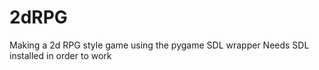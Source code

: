 # 2dRPG
Making a 2d RPG style game using the pygame SDL wrapper
Needs SDL installed in order to work
